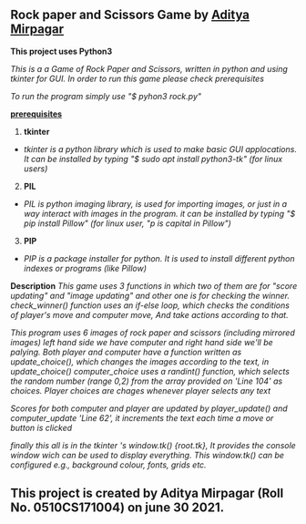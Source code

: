 ## Rock paper and Scissors Game by [Aditya Mirpagar](https://github.com/Adityamirpagar/rock-paper-scissor.git)



**This project uses Python3**

*This is a a Game of Rock Paper and Scissors, written in python and using tkinter for GUI.*
*In order to run this game please check prerequisites*


*To run the program simply use "$ pyhon3 rock.py"*


**[prerequisites](https://docs.python.org/3/library/tkinter.html)**

1. **tkinter**
* *tkinter is a python library which is used to make basic GUI applocations. It can be installed by typing "$ sudo apt install python3-tk" (for linux users)*

2. **PIL**
* *PIL is python imaging library, is used for importing images, or just in a way interact with images in the program. it can be installed by typing "$ pip install Pillow" (for linux user, "p is capital in Pillow")*

3. **PIP**
* *PIP is a package installer for python. It is used to install different python indexes or programs (like Pillow)*

**Description**
*This game uses 3 functions in which two of them are for "score updating" and "image updating" and other one is for checking the winner. check_winner() function uses an if-else loop, which checks the conditions of player's move and computer move, And take actions according to that.*

*This program uses 6 images of rock paper and scissors (including mirrored images) left hand side we have computer and right hand side we'll be palying. Both player and computer have a function written as update_choice(), which changes the images according to the text, in update_choice() computer_choice uses a randint() function, which selects the random number (range 0,2) from the array provided on 'Line 104' as choices. Player choices are chages whenever player selects any text*

*Scores for both computer and player are updated by player_update() and computer_update 'Line 62', it increments the text each time a move or button is clicked*

*finally this all is in the tkinter 's window.tk() {root.tk}, It provides the console window wich can be used to display everything. This window.tk() can be configured e.g., background colour, fonts, grids etc.*

## This project is created by Aditya Mirpagar (Roll No. 0510CS171004) on june 30 2021. 
